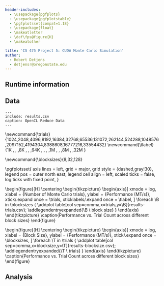 ```yaml
---
header-includes:
  - \usepackage{pgfplots}
  - \usepackage{pgfplotstable}
  - \pgfplotsset{compat=1.18}
  - \usepackage{float}
  - \makeatletter
  - \def\fps@figure{H}
  - \makeatother

title: 'CS 475 Project 5: CUDA Monte Carlo Simulation'
author:
  - Robert Detjens
  - detjensr@oregonstate.edu
---
```


## Runtime information

## Data

```table
---
include: results.csv
caption: OpenCL Reduce Data
---
```

\newcommand{\trials}{1024,2048,4096,8192,16384,32768,65536,131072,262144,524288,1048576,2097152,4194304,8388608,16777216,33554432}
\newcommand{\tlabel}{1K  ,    ,    ,8K  ,     ,     ,64K  ,      ,      ,      ,1M     ,       ,       ,8M     ,        ,32M     }

\newcommand{\blocksizes}{8,32,128}

\pgfplotsset{
  axis lines = left,
  grid = major,
  grid style = {dashed,gray!30},
  legend pos = outer north east,
  legend cell align = left,
  scaled ticks = false,
  log ticks with fixed point,
}

\begin{figure}[H]
  \centering
  \begin{tikzpicture}
    \begin{axis}[
      xmode = log,
      xlabel = {Number of Monte Carlo trials},
      ylabel = {Performance (MT/s)},
      xtick/.expand once = \trials,
      xticklabels/.expand once = \tlabel,
    ]
      \foreach \B in \blocksizes {
        \addplot table[col sep=comma,x=trials,y=\B]{results-trials.csv};
        \addlegendentryexpanded{\B \ block size}
      }
     \end{axis}
  \end{tikzpicture}
  \caption{Performance vs. Trial Count across different block sizes}
\end{figure}

\begin{figure}[H]
  \centering
  \begin{tikzpicture}
    \begin{axis}[
      xmode = log,
      xlabel = {Block Size},
      ylabel = {Performance (MT/s)},
      xtick/.expand once = \blocksizes,
    ]
      \foreach \T in \trials {
        \addplot table[col sep=comma,x=blocksize,y=\T]{results-blocksize.csv};
        \addlegendentryexpanded{\T \ trials}
      }
     \end{axis}
  \end{tikzpicture}
  \caption{Performance vs. Trial Count across different block sizes}
\end{figure}

## Analysis
